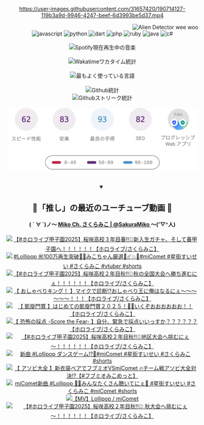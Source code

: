 <!-- START: HERO IMAGE GIF ////////// ////////// ////////// -->
<!-- <img src="@/../assets/img/gaming/ghost-of-tsushima.gif" width="100%"  alt="nellyXinwei's Hero Gif Image"/> -->
<!-- END: HERO IMAGE GIF ////////// ////////// ////////// -->

<div align="center" >  
  
<!-- START:ワンピース 第1015話「ルフィはRED ROCを使う」 -->
<https://user-images.githubusercontent.com/31657420/190714127-119b3a9d-9946-4247-beef-6d3993be5d37.mp4>
<!-- END:ワンピース 第1015話「ルフィはRED ROCを使う」 -->

<!-- START:VISITOR COUNTER -->
<div width="100%" align="right">
<img src="https://komarev.com/ghpvc/?username=nellyXinwei&label=🛸&color=grey&style=for-the-badge&labelcolor=ffffff" alt="Alien Detector wee woo"/>
</div>
<!-- END:VISITOR COUNTER -->

<!-- START: PROGRAMMING LANGUAGES -->
<!-- 色彩 Color Scheme:
#961E3A, #8A0D42, #5A0640, #4F265E, #2B355A, #3E759B, #CC4246,
#BB2649, #AD1052, #700750, #633075, #364270, #4E92C2, #FF5357
Sauce: https://www.webcreatorbox.com/inspiration/pantone-2023
-->

<img src="https://img.shields.io/badge/javascript%20-%23BB2649.svg?&style=for-the-badge&logo=javascript&logoColor=white&labelColor=961E3A" alt="javascript"/>
<img src="https://img.shields.io/badge/python%20-%23AD1052.svg?&style=for-the-badge&logo=python&logoColor=white&labelColor=8A0D42" alt="python" />
<img src="https://img.shields.io/badge/dart%20-%23700750.svg?&style=for-the-badge&logo=dart&logoColor=white&labelColor=5A0640" alt="dart"/>
<img src="https://img.shields.io/badge/php%20-%23633075.svg?&style=for-the-badge&logo=php&logoColor=white&labelColor=4F265E" alt="php"/>
<img src="https://img.shields.io/badge/ruby%20-%23364270.svg?&style=for-the-badge&logo=ruby&logoColor=white&labelColor=2B355A" alt="ruby"/>
<img src="https://img.shields.io/badge/java%20-%234E92C2.svg?&style=for-the-badge&logo=openjdk&logoColor=white&labelColor=3E759B" alt="java"/>
<img src="https://img.shields.io/badge/c%23-%23FF5357.svg?style=for-the-badge&logo=c-sharp&logoColor=white&labelColor=CC4246" alt="c#"/>  
<!-- END: PROGRAMMING LANGUAGES -->

<br>
<br>

<!-- START: MUSIC STATUS -->
  <!-- <a href="https://newojima-gsrs-20220114.vercel.app/api/now-playing?open">
    <img src="https://newojima-gsrs-20220114.vercel.app/api/now-playing" alt="Spotify現在再生中の音楽">
  </a> -->
  <img src="https://newojima-grss-20230114.vercel.app/api/spotify?border_color=transparent" alt="Spotify現在再生中の音楽" width="280px">
<!-- END: MUSIC STATUS -->

<br>
<br>

<!-- START: GITHUB STATUS -->
<!-- 色彩 Color Scheme:  #BB2649, #AD1052, #700750, #633075 -->
<img align="center" src="https://newojima-grs-20230109.vercel.app/api/wakatime?username=newojima&layout=compact&langs_count=10&locale=ja&hide_title=false&title_color=fff&hide_border=true&text_color=fff&bg_color=BB2649,BB2649,633075,633075&hide=other,css,html,bash,xml,git%20config,makefile,properties,yaml,markdown,text,json,jsx" alt="Wakatimeワカタイム統計" width="500px"/>

<br>
<br>

<!-- 色彩 Color Scheme:  #633075, #364270, #4E92C2 -->
  <img align="center" src="https://newojima-grs-20230109.vercel.app/api/top-langs?username=newojima&layout=compact&text_color=fff&icon_color=fff&hide_border=true&&locale=ja&hide_title=false&title_color=fff&include_all_commits=true&card_width=445&langs_count=11&hide=c%23,powershell,shaderlab,hlsl,makefile,jupyter%20notebook,python,html,css,shell,batchfile,less,liquid,hack,scss&bg_color=4F265E,633075,4E92C2" alt="最もよく使っている言語" width="500px"/>

<br>
<br>

<!-- 色彩 Color Scheme:  #4E92C2, #FF5357 -->
  <img align="center" src="https://newojima-grs-20230109.vercel.app/api?username=newojima&rank_icon=github&show_icons=true&&locale=ja&title_color=fff&text_color=fff&icon_color=fff&hide_border=true&hide_title=false&count_private=true&include_all_commits=true&card_width=495&disable_animations=true&bg_color=4E92C2,4E92C2,FF5357" alt="Github統計" width="500px"/>

<br>

<img align="center" src="https://streak-stats.demolab.com?user=newojima&theme=dark&hide_border=true&locale=ja&ring=BB2649&stroke=222222&background=151515&sideLabels=BB2649&currStreakLabel=ffffff&border=BB2649&fire=FF5357&currStreakNum=ffffff&sideNums=FF5357&dates=ffffff" alt="Githubストリーク統計" width="500px"/>

<br>
<br>

  <img align="center" width="500px" src="@/../assets/img/page-insights.svg" alt="Githubページの洞察"/>
  
</div>
<!-- END: GITHUB STATUS -->

<br>
<br>

<div align="center">
<details open>
  <summary>

  </summary>

  <h2 align="center">🌸「推し」の最近のユーチューブ動画 🌸</h2>
  <h4>
  ( ´ ∀ `)ノ～ 
  <a href="https://www.youtube.com/@SakuraMiko">Miko Ch. さくらみこ | @SakuraMiko
  </a>
   ～('▽^人)
  </h4>

  <!-- BEGIN YOUTUBE-CARDS -->
<a href="https://www.youtube.com/watch?v=ZOrLhQtVjGE"><img src="https://ytcards.demolab.com/?id=ZOrLhQtVjGE&title=%E3%80%90%23%E3%83%9B%E3%83%AD%E3%83%A9%E3%82%A4%E3%83%96%E7%94%B2%E5%AD%90%E5%9C%922025%E3%80%91%E6%A1%9C%E5%92%B2%E9%AB%98%E6%A0%A1%EF%BC%93%E5%B9%B4%E7%9B%AE%E6%98%A5%E2%80%BC%E2%9A%BE%E6%96%B0%E5%85%A5%E7%94%9F%E3%82%AC%E3%83%81%E3%83%A3%E3%80%81%E3%81%9D%E3%81%97%E3%81%A6%E6%98%A5%E7%94%B2%E5%AD%90%E5%9C%92%E3%81%B8%EF%BC%81%EF%BC%81%EF%BC%81%EF%BC%81%EF%BC%81%EF%BC%81%E3%80%90%E3%83%9B%E3%83%AD%E3%83%A9%E3%82%A4%E3%83%96%2F%E3%81%95%E3%81%8F%E3%82%89%E3%81%BF%E3%81%93%E3%80%91&lang=ja&timestamp=1760175550&background_color=%230d1117&title_color=%23ffffff&stats_color=%23dedede&max_title_lines=1&width=187&border_radius=5&duration=0" alt="【#ホロライブ甲子園2025】桜咲高校３年目春‼⚾新入生ガチャ、そして春甲子園へ！！！！！！【ホロライブ/さくらみこ】" title="【#ホロライブ甲子園2025】桜咲高校３年目春‼⚾新入生ガチャ、そして春甲子園へ！！！！！！【ホロライブ/さくらみこ】"></a>
<a href="https://www.youtube.com/shorts/sU08n5xO_G8"><img src="https://ytcards.demolab.com/?id=sU08n5xO_G8&title=%23Lollipop+%E3%8A%97%EF%B8%8F100%E4%B8%87%E5%86%8D%E7%94%9F%E7%AA%81%E7%A0%B4%F0%9F%8E%89%F0%9F%94%81%E3%81%BF%E3%81%93%E3%81%A1%E3%82%83%E3%82%93%E5%8E%B3%E9%81%B8%F0%9F%8C%B8%E2%98%84%EF%B8%8F%F0%9F%92%A5%F0%9F%8D%AD%23miComet+%23%E6%98%9F%E8%A1%97%E3%81%99%E3%81%84%E3%81%9B%E3%81%84+%23%E3%81%95%E3%81%8F%E3%82%89%E3%81%BF%E3%81%93+%23vtuber+%23shorts&lang=ja&timestamp=1760175029&background_color=%230d1117&title_color=%23ffffff&stats_color=%23dedede&max_title_lines=1&width=187&border_radius=5&duration=39" alt="#Lollipop ㊗️100万再生突破🎉🔁みこちゃん厳選🌸☄️💥🍭#miComet #星街すいせい #さくらみこ #vtuber #shorts" title="#Lollipop ㊗️100万再生突破🎉🔁みこちゃん厳選🌸☄️💥🍭#miComet #星街すいせい #さくらみこ #vtuber #shorts"></a>
<a href="https://www.youtube.com/watch?v=XLjQSFWCQJY"><img src="https://ytcards.demolab.com/?id=XLjQSFWCQJY&title=%E3%80%90%23%E3%83%9B%E3%83%AD%E3%83%A9%E3%82%A4%E3%83%96%E7%94%B2%E5%AD%90%E5%9C%922025%E3%80%91%E6%A1%9C%E5%92%B2%E9%AB%98%E6%A0%A1%EF%BC%92%E5%B9%B4%E7%9B%AE%E7%A7%8B%E2%80%BC%E2%9A%BE%E7%A7%8B%E3%81%AE%E5%85%A8%E5%9B%BD%E5%A4%A7%E4%BC%9A%E3%81%B8%E5%8B%9D%E3%81%A1%E9%80%B2%E3%82%80%E3%81%AB%E3%81%87%EF%BC%81%EF%BC%81%EF%BC%81%EF%BC%81%EF%BC%81%EF%BC%81%E3%80%90%E3%83%9B%E3%83%AD%E3%83%A9%E3%82%A4%E3%83%96%2F%E3%81%95%E3%81%8F%E3%82%89%E3%81%BF%E3%81%93%E3%80%91&lang=ja&timestamp=1759940394&background_color=%230d1117&title_color=%23ffffff&stats_color=%23dedede&max_title_lines=1&width=187&border_radius=5&duration=17114" alt="【#ホロライブ甲子園2025】桜咲高校２年目秋‼⚾秋の全国大会へ勝ち進むにぇ！！！！！！【ホロライブ/さくらみこ】" title="【#ホロライブ甲子園2025】桜咲高校２年目秋‼⚾秋の全国大会へ勝ち進むにぇ！！！！！！【ホロライブ/さくらみこ】"></a>
<a href="https://www.youtube.com/watch?v=bmF9bmIZax8"><img src="https://ytcards.demolab.com/?id=bmF9bmIZax8&title=%E3%80%90+%E3%81%8A%E3%81%97%E3%82%83%E3%81%B9%E3%82%8A%E3%82%AD%E3%83%B3%E3%82%B0%EF%BC%81+%E3%80%91%E3%83%9E%E3%82%A4%E3%82%AF%E3%81%A7%E8%A8%BA%E6%96%AD%E2%81%89%E3%81%8A%E3%81%97%E3%82%83%E3%81%B9%E3%82%8A%E7%8E%8B%E3%81%AB%E4%BF%BA%E3%81%AF%E3%81%AA%E3%82%8B%E3%81%AB%E3%81%87%EF%BD%9E%EF%BD%9E%EF%BD%9E%EF%BD%9E%EF%BD%9E%EF%BD%9E%EF%BC%81%EF%BC%81%EF%BC%81%E3%80%90%E3%83%9B%E3%83%AD%E3%83%A9%E3%82%A4%E3%83%96%2F%E3%81%95%E3%81%8F%E3%82%89%E3%81%BF%E3%81%93%E3%80%91&lang=ja&timestamp=1759767833&background_color=%230d1117&title_color=%23ffffff&stats_color=%23dedede&max_title_lines=1&width=187&border_radius=5&duration=14800" alt="【 おしゃべりキング！ 】マイクで診断⁉おしゃべり王に俺はなるにぇ～～～～～～！！！【ホロライブ/さくらみこ】" title="【 おしゃべりキング！ 】マイクで診断⁉おしゃべり王に俺はなるにぇ～～～～～～！！！【ホロライブ/さくらみこ】"></a>
<a href="https://www.youtube.com/watch?v=B1a1g4wuryk"><img src="https://ytcards.demolab.com/?id=B1a1g4wuryk&title=%E3%80%90+%E5%87%B1%E6%97%8B%E9%96%80%E8%B3%9E+%E3%80%91%E3%81%AF%E3%81%98%E3%82%81%E3%81%A6%E3%81%AE%E5%87%B1%E6%97%8B%E9%96%80%E8%B3%9E%EF%BC%92%EF%BC%90%EF%BC%92%EF%BC%95%EF%BC%81%F0%9F%8F%87%F0%9F%8E%AF%E3%81%84%E3%81%8F%E3%81%9E%E3%81%8A%E3%81%8A%E3%81%8A%E3%81%8A%E3%81%8A%E3%81%8A%EF%BC%81%EF%BC%81%E3%80%90%E3%83%9B%E3%83%AD%E3%83%A9%E3%82%A4%E3%83%96%2F%E3%81%95%E3%81%8F%E3%82%89%E3%81%BF%E3%81%93%E3%80%91&lang=ja&timestamp=1759675212&background_color=%230d1117&title_color=%23ffffff&stats_color=%23dedede&max_title_lines=1&width=187&border_radius=5&duration=5108" alt="【 凱旋門賞 】はじめての凱旋門賞２０２５！🏇🎯いくぞおおおおおお！！【ホロライブ/さくらみこ】" title="【 凱旋門賞 】はじめての凱旋門賞２０２５！🏇🎯いくぞおおおおおお！！【ホロライブ/さくらみこ】"></a>
<a href="https://www.youtube.com/watch?v=xKZ6ugiUFqo"><img src="https://ytcards.demolab.com/?id=xKZ6ugiUFqo&title=%E3%80%90++%E6%81%90%E6%80%96%E3%81%AE%E6%8E%A1%E7%82%B9+-Score+the+Fear-++%E3%80%91%E8%87%AA%E5%88%86%E3%80%81%E7%B7%8A%E6%80%A5%E3%81%A7%E6%8E%A1%E7%82%B9%E3%81%84%E3%81%84%E3%81%A3%E3%81%99%E3%81%8B%EF%BC%9F%EF%BC%9F%EF%BC%9F%EF%BC%9F%EF%BC%9F%EF%BC%9F%E3%80%90%E3%83%9B%E3%83%AD%E3%83%A9%E3%82%A4%E3%83%96%2F%E3%81%95%E3%81%8F%E3%82%89%E3%81%BF%E3%81%93%E3%80%91&lang=ja&timestamp=1759665986&background_color=%230d1117&title_color=%23ffffff&stats_color=%23dedede&max_title_lines=1&width=187&border_radius=5&duration=3487" alt="【  恐怖の採点 -Score the Fear-  】自分、緊急で採点いいっすか？？？？？？【ホロライブ/さくらみこ】" title="【  恐怖の採点 -Score the Fear-  】自分、緊急で採点いいっすか？？？？？？【ホロライブ/さくらみこ】"></a>
<a href="https://www.youtube.com/watch?v=mmnrJt4OUaE"><img src="https://ytcards.demolab.com/?id=mmnrJt4OUaE&title=%E3%80%90%23%E3%83%9B%E3%83%AD%E3%83%A9%E3%82%A4%E3%83%96%E7%94%B2%E5%AD%90%E5%9C%922025%E3%80%91%E6%A1%9C%E5%92%B2%E9%AB%98%E6%A0%A1%EF%BC%92%E5%B9%B4%E7%9B%AE%E7%A7%8B%E2%80%BC%E2%9A%BE%E5%9C%B0%E5%8C%BA%E5%A4%A7%E4%BC%9A%E3%81%B8%E6%8C%91%E3%82%80%E3%81%AB%E3%81%87%EF%BD%9E%EF%BC%81%EF%BC%81%EF%BC%81%EF%BC%81%EF%BC%81%EF%BC%81%E3%80%90%E3%83%9B%E3%83%AD%E3%83%A9%E3%82%A4%E3%83%96%2F%E3%81%95%E3%81%8F%E3%82%89%E3%81%BF%E3%81%93%E3%80%91&lang=ja&timestamp=1759595076&background_color=%230d1117&title_color=%23ffffff&stats_color=%23dedede&max_title_lines=1&width=187&border_radius=5&duration=18402" alt="【#ホロライブ甲子園2025】桜咲高校２年目秋‼⚾地区大会へ挑むにぇ～！！！！！！【ホロライブ/さくらみこ】" title="【#ホロライブ甲子園2025】桜咲高校２年目秋‼⚾地区大会へ挑むにぇ～！！！！！！【ホロライブ/さくらみこ】"></a>
<a href="https://www.youtube.com/shorts/kH9o9XcF8QI"><img src="https://ytcards.demolab.com/?id=kH9o9XcF8QI&title=%E6%96%B0%E6%9B%B2+%23Lollipop+%E3%83%80%E3%83%B3%E3%82%B9%E3%82%B2%E3%83%BC%E3%83%A0%E2%81%89%EF%B8%8F%F0%9F%94%81%23miComet+%23%E6%98%9F%E8%A1%97%E3%81%99%E3%81%84%E3%81%9B%E3%81%84+%23%E3%81%95%E3%81%8F%E3%82%89%E3%81%BF%E3%81%93+%23shorts&lang=ja&timestamp=1759568467&background_color=%230d1117&title_color=%23ffffff&stats_color=%23dedede&max_title_lines=1&width=187&border_radius=5&duration=24" alt="新曲 #Lollipop ダンスゲーム⁉️🔁#miComet #星街すいせい #さくらみこ #shorts" title="新曲 #Lollipop ダンスゲーム⁉️🔁#miComet #星街すいせい #さくらみこ #shorts"></a>
<a href="https://www.youtube.com/watch?v=hzLWva-Igt0"><img src="https://ytcards.demolab.com/?id=hzLWva-Igt0&title=%E3%80%90+%E3%82%A2%E3%82%BD%E3%83%93%E5%A4%A7%E5%85%A8+%E3%80%91%E6%96%B0%E8%A1%A3%E8%A3%85%E3%83%9A%E3%82%A2%E3%81%A7%E3%83%95%E3%83%96%E3%83%9F%E3%82%AAVSmiComet+%F0%9F%94%A5%E3%83%81%E3%83%BC%E3%83%A0%E6%88%A6%E3%82%A2%E3%82%BD%E3%83%93%E5%A4%A7%E5%85%A8%E5%AF%BE%E6%B1%BA%E2%81%89%E3%80%90%23%E3%83%95%E3%83%96%E3%83%9F%E3%82%AA%E3%81%BF%E3%81%93%E3%82%81%E3%81%A3%E3%81%A8%E3%80%91&lang=ja&timestamp=1759499257&background_color=%230d1117&title_color=%23ffffff&stats_color=%23dedede&max_title_lines=1&width=187&border_radius=5&duration=5790" alt="【 アソビ大全 】新衣装ペアでフブミオVSmiComet 🔥チーム戦アソビ大全対決⁉【#フブミオみこめっと】" title="【 アソビ大全 】新衣装ペアでフブミオVSmiComet 🔥チーム戦アソビ大全対決⁉【#フブミオみこめっと】"></a>
<a href="https://www.youtube.com/shorts/7z8twNSbQfM"><img src="https://ytcards.demolab.com/?id=7z8twNSbQfM&title=miComet%E6%96%B0%E6%9B%B2+%23Lollipop+%F0%9F%8D%AD%F0%9F%92%A5%E3%81%BF%E3%82%93%E3%81%AA%E3%81%9F%E3%81%8F%E3%81%95%E3%82%93%E8%81%B4%E3%81%84%E3%81%A6%E3%81%AB%E3%81%87%F0%9F%94%81+%23%E6%98%9F%E8%A1%97%E3%81%99%E3%81%84%E3%81%9B%E3%81%84+%23%E3%81%95%E3%81%8F%E3%82%89%E3%81%BF%E3%81%93+%23miComet+%23shorts&lang=ja&timestamp=1759460408&background_color=%230d1117&title_color=%23ffffff&stats_color=%23dedede&max_title_lines=1&width=187&border_radius=5&duration=40" alt="miComet新曲 #Lollipop 🍭💥みんなたくさん聴いてにぇ🔁 #星街すいせい #さくらみこ #miComet #shorts" title="miComet新曲 #Lollipop 🍭💥みんなたくさん聴いてにぇ🔁 #星街すいせい #さくらみこ #miComet #shorts"></a>
<a href="https://www.youtube.com/watch?v=Jz2SeJDfml8"><img src="https://ytcards.demolab.com/?id=Jz2SeJDfml8&title=%E3%80%90MV%E3%80%91Lollipop+%2F+miComet&lang=ja&timestamp=1759410007&background_color=%230d1117&title_color=%23ffffff&stats_color=%23dedede&max_title_lines=1&width=187&border_radius=5&duration=208" alt="【MV】Lollipop / miComet" title="【MV】Lollipop / miComet"></a>
<a href="https://www.youtube.com/watch?v=cGyzyoJqIdM"><img src="https://ytcards.demolab.com/?id=cGyzyoJqIdM&title=%E3%80%90%23%E3%83%9B%E3%83%AD%E3%83%A9%E3%82%A4%E3%83%96%E7%94%B2%E5%AD%90%E5%9C%922025%E3%80%91%E6%A1%9C%E5%92%B2%E9%AB%98%E6%A0%A1%EF%BC%92%E5%B9%B4%E7%9B%AE%E7%A7%8B%E2%80%BC%E2%9A%BE+%E7%A7%8B%E5%A4%A7%E4%BC%9A%E3%81%B8%E6%8C%91%E3%82%80%E3%81%AB%E3%81%87%EF%BD%9E%EF%BC%81%EF%BC%81%EF%BC%81%EF%BC%81%EF%BC%81%EF%BC%81%E3%80%90%E3%83%9B%E3%83%AD%E3%83%A9%E3%82%A4%E3%83%96%2F%E3%81%95%E3%81%8F%E3%82%89%E3%81%BF%E3%81%93%E3%80%91&lang=ja&timestamp=1759333539&background_color=%230d1117&title_color=%23ffffff&stats_color=%23dedede&max_title_lines=1&width=187&border_radius=5&duration=11499" alt="【#ホロライブ甲子園2025】桜咲高校２年目秋‼⚾ 秋大会へ挑むにぇ～！！！！！！【ホロライブ/さくらみこ】" title="【#ホロライブ甲子園2025】桜咲高校２年目秋‼⚾ 秋大会へ挑むにぇ～！！！！！！【ホロライブ/さくらみこ】"></a>
<!-- END YOUTUBE-CARDS -->

</div>
  
</details>
